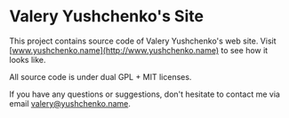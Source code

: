 # Valery Yushchenko's Site

This project contains source code of Valery Yushchenko's web site.
Visit [www.yushchenko.name](http://www.yushchenko.name) to see how it looks like.

All source code is under dual GPL + MIT licenses.

If you have any questions or suggestions, 
don't hesitate to contact me via email <valery@yushchenko.name>.
